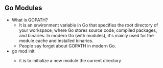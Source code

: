 ## Go Modules
- What is GOPATH?
    - It is an environment variable in Go that specifies the root directory of your workspace, where Go stores source code, compiled packages, and binaries. In modern Go (with modules), it's mainly used for the module cache and installed binaries.
    - People say forget about GOPATH in modern Go.
- go mod init <modulepath>
    - it is to initialize a new module the current directory
